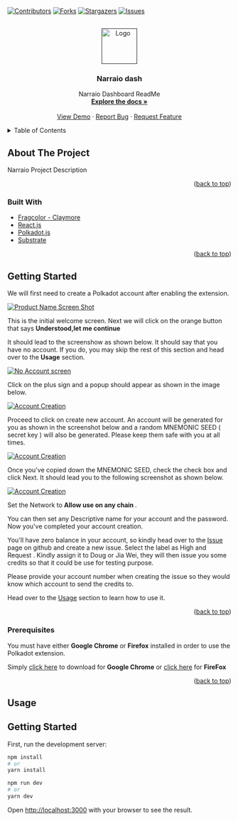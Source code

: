 <div id="top"></div>

<!-- PROJECT SHIELDS -->
[![Contributors][contributors-shield]][contributors-url]
[![Forks][forks-shield]][forks-url]
[![Stargazers][stars-shield]][stars-url]
[![Issues][issues-shield]][issues-url]

<!-- PROJECT LOGO -->
<br />
<div align="center">
  <a href="">
    <img src="images/logo.png" alt="Logo" width="80" height="80">
  </a>

  <h3 align="center">Narraio dash</h3>

  <p align="center">
   Narraio Dashboard ReadMe
    <br />
    <a href="https://github.com/dougdot3/narraio-dash"><strong>Explore the docs »</strong></a>
    <br />
    <br />
    <a href="">View Demo</a>
    ·
    <a href="https://github.com/dougdot3/narraio-dash/issues">Report Bug</a>
    ·
    <a href="https://github.com/dougdot3/narraio-dash/issues">Request Feature</a>
  </p>
</div>

<!-- TABLE OF CONTENTS -->
<details>
  <summary>Table of Contents</summary>
  <ol>
    <li>
      <a href="#about-the-project">About The Project</a>
      <ul>
        <li><a href="#built-with">Built With</a></li>
      </ul>
    </li>
    <li>
      <a href="#getting-started">Getting Started</a>
      <ul>
        <li><a href="#prerequisites">Prerequisites</a></li>
        <li><a href="#installation">Installation</a></li>
      </ul>
    </li>
    <li><a href="#usage">Usage</a></li>
    <li><a href="#roadmap">Roadmap</a></li>
    <li><a href="#contributing">Contributing</a></li>
    <li><a href="#license">License</a></li>
    <li><a href="#contact">Contact</a></li>
    <li><a href="#acknowledgments">Acknowledgments</a></li>
  </ol>
</details>

<!-- ABOUT THE PROJECT -->
## About The Project

Narraio Project Description

<p align="right">(<a href="#top">back to top</a>)</p>

### Built With

* [Fragcolor - Claymore](https://github.com/fragcolor-xyz/clamor)
* [React.js](https://reactjs.org/)
* [Polkadot.js](https://polkadot.js.org/)
* [Substrate](https://substrate.io/)

<p align="right">(<a href="#top">back to top</a>)</p>

<!-- GETTING STARTED -->
## Getting Started
We will first need to create a Polkadot account after enabling the extension.

[![Product Name Screen Shot][starting-screenshot]]()

This is the initial welcome screen. Next we will click on the orange button that says <b>Understood,let me continue</b>

It should lead to the screenshow as shown below. It should say that you have no account.
If you do, you may skip the rest of this section and head over to the <b>Usage</b> section.

[![No Account screen][no-acct-screenshot]]()

Click on the plus sign and a popup should appear as shown in the image below.


[![Account Creation][crt-acct-screenshot]]()

Proceed to click on create new account. 
An account will be generated for you as shown in the screenshot below and a random MNEMONIC SEED ( secret key ) will also be generated. Please keep them safe with you at all times.

[![Account Creation][nxt-crt-acct-screenshot]]()

Once you've copied down the MNEMONIC SEED, check the check box and click Next.
It should lead you to the following screenshot as shown below.

[![Account Creation][lst-crt-acct-screenshot]]()

Set the Network to <b> Allow use on any chain </b>.

You can then set any Descriptive name for your account and the password. 
Now you've completed your account creation.

You'll have zero balance in your account, so kindly head over to the <a href="https://github.com/dougdot3/narraio-dash/issues">Issue</a> page on github and create a new issue. Select the label as High and Request . Kindly assign it to Doug or Jia Wei, they will then issue you some credits so that it could be use for testing purpose.

Please provide your account number when creating the issue so they would know which account to send the credits to.

Head over to the <a href="#usage">Usage</a> section to learn how to use it.

<p align="right">(<a href="#top">back to top</a>)</p>



### Prerequisites

You must have either <b>Google Chrome</b> or <b>Firefox</b> installed in order to use the Polkadot extension.

Simply <a href="https://chrome.google.com/webstore/detail/polkadot%7Bjs%7D-extension/mopnmbcafieddcagagdcbnhejhlodfdd">click here</a> to download for <b>Google Chrome</b> or <a href="https://addons.mozilla.org/en-US/firefox/addon/polkadot-js-extension/">click here</a> for <b>FireFox</b>

<p align="right">(<a href="#top">back to top</a>)</p>


<!-- USAGE -->
## Usage

<!-- MARKDOWN LINKS & IMAGES -->
<!-- https://www.markdownguide.org/basic-syntax/#reference-style-links -->
[contributors-shield]: https://img.shields.io/github/contributors/dougdot3/narraio-dash.svg?style=for-the-badge
[contributors-url]: https://github.com/dougdot3/narraio-dash/graphs/contributors
[forks-shield]: https://img.shields.io/github/forks/dougdot3/narraio-dash.svg?style=for-the-badge
[forks-url]: https://github.com/dougdot3/narraio-dash/network/members
[stars-shield]: https://img.shields.io/github/stars/dougdot3/narraio-dash.svg?style=for-the-badge
[stars-url]: https://github.com/dougdot3/narraio-dash/stargazers
[issues-shield]: https://img.shields.io/github/issues/dougdot3/narraio-dash.svg?style=for-the-badge
[issues-url]: https://github.com/dougdot3/narraio-dash/issues
[starting-screenshot]: images/start.PNG
[no-acct-screenshot]: images/no-acct.PNG
[crt-acct-screenshot]: images/crt-acct.PNG
[nxt-crt-acct-screenshot]: images/nxt-crt-acct.PNG
[lst-crt-acct-screenshot]: images/lst-crt-acct.PNG

<!-- Project Run -->
## Getting Started

First, run the development server:

```bash
npm install
# or
yarn install

npm run dev
# or
yarn dev
```

Open [http://localhost:3000](http://localhost:3000) with your browser to see the result.
